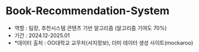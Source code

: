 # Book-Recommendation-System
- 역할 : 팀장, 추천시스템 콘텐츠 기반 알고리즘 (알고리즘 기여도 70%) 
- 기간 : 2024.12-2025.01 
- *데이터 출처 : OO대학교 교무처(서지정보), 더미 데이터 생성 사이트(mockaroo)
